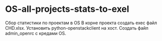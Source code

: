 # OS-all-projects-stats-to-exel
Сбор статистики по проектам в OS
В корне проекта создать exec файл CHD.xlsx. Установить python-openstackclient на хост. Создать файл admin_openrc с кредами OS.

